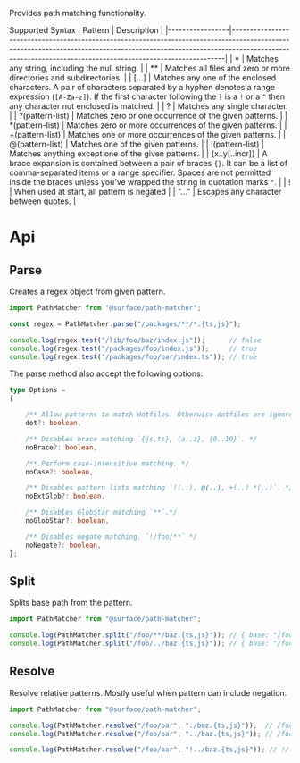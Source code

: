 Provides path matching functionality.

Supported Syntax
| Pattern         | Description                                                                                                                                                                                                                            |
|-----------------|----------------------------------------------------------------------------------------------------------------------------------------------------------------------------------------------------------------------------------------|
| *               | Matches any string, including the null string.                                                                                                                                                                                         |
| **              | Matches all files and zero or more directories and subdirectories.                                                                                                                                                                     |
| […]             | Matches any one of the enclosed characters. A pair of characters separated by a hyphen denotes a range expression (`[A-Za-z]`). If the first character following the `[` is a `!` or a `^` then any character not enclosed is matched. |
| ?               | Matches any single character.                                                                                                                                                                                                          |
| ?(pattern-list) | Matches zero or one occurrence of the given patterns.                                                                                                                                                                                  |
| *(pattern-list) | Matches zero or more occurrences of the given patterns.                                                                                                                                                                                |
| +(pattern-list) | Matches one or more occurrences of the given patterns.                                                                                                                                                                                 |
| @(pattern-list) | Matches one of the given patterns.                                                                                                                                                                                                     |
| !(pattern-list) | Matches anything except one of the given patterns.                                                                                                                                                                                     |
| {x..y[..incr]}  | A brace expansion is contained between a pair of braces `{}`. It can be a list of comma-separated items or a range specifier. Spaces are not permitted inside the braces unless you’ve wrapped the string in quotation marks `"`.      |
| !               | When used at start, all pattern is negated                                                                                                                                                                                             |
| "..."           | Escapes any character between quotes.                                                                                                                                                                                                  |

# Api
## Parse
Creates a regex object from given pattern.

```ts
import PathMatcher from "@surface/path-matcher";

const regex = PathMatcher.parse("/packages/**/*.{ts,js}");

console.log(regex.test("/lib/foo/baz/index.js"));      // false
console.log(regex.test("/packages/foo/index.js"));     // true
console.log(regex.test("/packages/foo/bar/index.ts")); // true
```

The parse method also accept the following options:

```ts
type Options =
{

    /** Allow patterns to match dotfiles. Otherwise dotfiles are ignored unless a `.` is explicitly defined in the pattern. */
    dot?: boolean,

    /** Disables brace matching `{js,ts}, {a..z}, {0..10}`. */
    noBrace?: boolean,

    /** Perform case-insensitive matching. */
    noCase?: boolean,

    /** Disables pattern lists matching `!(..), @(..), +(..) *(..)`. */
    noExtGlob?: boolean,

    /** Disables GlobStar matching `**`.*/
    noGlobStar?: boolean,

    /** Disables negate matching. `!/foo/**` */
    noNegate?: boolean,
};
```

## Split
Splits base path from the pattern.
```ts
import PathMatcher from "@surface/path-matcher";

console.log(PathMatcher.split("/foo/**/baz.{ts,js}")); // { base: "/foo", pattern: "**/baz.{ts,js}" }
console.log(PathMatcher.split("/foo/../baz.{ts,js}")); // { base: "/foo/..", pattern: "baz.{ts,js}" }
```

## Resolve
Resolve relative patterns. Mostly useful when pattern can include negation.

```ts
import PathMatcher from "@surface/path-matcher";

console.log(PathMatcher.resolve("/foo/bar", "./baz.{ts,js}"));  // /foo/bar/baz.{ts,js}
console.log(PathMatcher.resolve("/foo/bar", "../baz.{ts,js}")); // /foo/baz.{ts,js}

console.log(PathMatcher.resolve("/foo/bar", "!../baz.{ts,js}")); // !/foo/baz.{ts,js}
```
